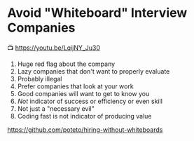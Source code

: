 # Avoid "Whiteboard" Interview Companies

📺 <https://youtu.be/LqijNY_Ju30>

1. Huge red flag about the company
2. Lazy companies that don't want to properly evaluate
3. Probably illegal
4. Prefer companies that look at your work
5. Good companies will want to get to know you
6. *Not* indicator of success or efficiency or even skill
7. Not just a "necessary evil"
8. Coding fast is not indicator of producing value

<https://github.com/poteto/hiring-without-whiteboards>

